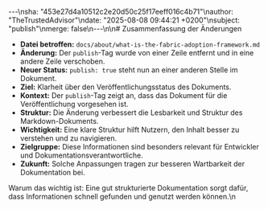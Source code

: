 ---\nsha: "453e27d4a10512c2e20d50c25f17eeff016c4b71"\nauthor: "TheTrustedAdvisor"\ndate: "2025-08-08 09:44:21 +0200"\nsubject: "publish"\nmerge: false\n---\n\n# Zusammenfassung der Änderungen

- **Datei betroffen:** `docs/about/what-is-the-fabric-adoption-framework.md`
- **Änderung:** Der `publish`-Tag wurde von einer Zeile entfernt und in eine andere Zeile verschoben.
- **Neuer Status:** `publish: true` steht nun an einer anderen Stelle im Dokument.
- **Ziel:** Klarheit über den Veröffentlichungsstatus des Dokuments.
- **Kontext:** Der `publish`-Tag zeigt an, dass das Dokument für die Veröffentlichung vorgesehen ist.
- **Struktur:** Die Änderung verbessert die Lesbarkeit und Struktur des Markdown-Dokuments.
- **Wichtigkeit:** Eine klare Struktur hilft Nutzern, den Inhalt besser zu verstehen und zu navigieren.
- **Zielgruppe:** Diese Informationen sind besonders relevant für Entwickler und Dokumentationsverantwortliche.
- **Zukunft:** Solche Anpassungen tragen zur besseren Wartbarkeit der Dokumentation bei.

Warum das wichtig ist: Eine gut strukturierte Dokumentation sorgt dafür, dass Informationen schnell gefunden und genutzt werden können.\n